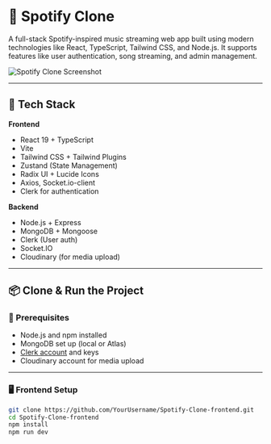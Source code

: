 # 🎵 Spotify Clone

A full-stack Spotify-inspired music streaming web app built using modern technologies like React, TypeScript, Tailwind CSS, and Node.js. It supports features like user authentication, song streaming, and admin management.

![Spotify Clone Screenshot](./assets/spotify-clone-preview.png)

---

## 🚀 Tech Stack

**Frontend**  
- React 19 + TypeScript  
- Vite  
- Tailwind CSS + Tailwind Plugins  
- Zustand (State Management)  
- Radix UI + Lucide Icons  
- Axios, Socket.io-client  
- Clerk for authentication  

**Backend**  
- Node.js + Express  
- MongoDB + Mongoose  
- Clerk (User auth)  
- Socket.IO  
- Cloudinary (for media upload)

---

## 📦 Clone & Run the Project

### 🔧 Prerequisites

- Node.js and npm installed
- MongoDB set up (local or Atlas)
- [Clerk account](https://clerk.dev/) and keys
- Cloudinary account for media upload

---

### 🖥 Frontend Setup

```bash
git clone https://github.com/YourUsername/Spotify-Clone-frontend.git
cd Spotify-Clone-frontend
npm install
npm run dev

